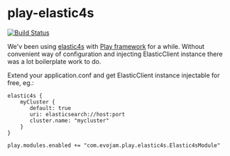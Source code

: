 play-elastic4s
===========================

[![Build Status](https://travis-ci.org/evojam/play-elastic4s.svg)](https://travis-ci.org/evojam/play-elastic4s)

We'v been using [elastic4s](https://github.com/sksamuel/elastic4s) with [Play framework](https://www.playframework.com/) for a while.
Without convenient way of configuration and injecting ElasticClient instance there was a lot boilerplate work to do.

Extend your application.conf and get ElasticClient instance injectable for free, eg.:

    elastic4s {
        myCluster {
           default: true
           uri: elasticsearch://host:port
           cluster.name: "mycluster"
        }
    }

    play.modules.enabled += "com.evojam.play.elastic4s.Elastic4sModule"
